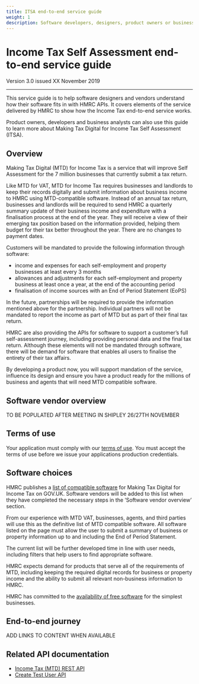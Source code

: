 ```yaml
---
title: ITSA end-to-end service guide
weight: 1
description: Software developers, designers, product owners or business analysts. Integrate your software with the Income Tax API for Making Tax Digital.
---
```


# Income Tax Self Assessment end-to-end service guide

Version 3.0 issued XX November 2019
***

This service guide is to help software designers and vendors understand how their software fits in with HMRC APIs.
It covers elements of the service delivered by HMRC to show how the Income Tax end-to-end service works.

Product owners, developers and business analysts can also use this guide to learn more about Making Tax Digital for Income Tax Self Assessment (ITSA).

## Overview

Making Tax Digital (MTD) for Income Tax is a service that will improve Self Assessment for the 7 million businesses that currently submit a tax return.
 
Like MTD for VAT, MTD for Income Tax requires businesses and landlords to keep their records digitally and submit information about business income to HMRC using MTD-compatible software. Instead of an annual tax return, businesses and landlords will be required to send HMRC a quarterly summary update of their business income and expenditure with a finalisation process at the end of the year. They will receive a view of their emerging tax position based on the information provided, helping them budget for their tax better throughout the year. There are no changes to payment dates.
 
Customers will be mandated to provide the following information through software:

* income and expenses for each self-employment and property businesses at least every 3 months
* allowances and adjustments for each self-employment and property business at least once a year, at the end of the accounting period
* finalisation of income sources with an End of Period Statement (EoPS)

In the future, partnerships will be required to provide the information mentioned above for the partnership. Individual partners will not be mandated to report the income as part of MTD but as part of their final tax return.
 
HMRC are also providing the APIs for software to support a customer’s full self-assessment journey, including providing personal data and the final tax return. Although these elements will not be mandated through software, there will be demand for software that enables all users to finalise the entirety of their tax affairs.
 
By developing a product now, you will support mandation of the service, influence its design and ensure you have a product ready for the millions of business and agents that will need MTD compatible software.

## Software vendor overview

TO BE POPULATED AFTER MEETING IN SHIPLEY 26/27TH NOVEMBER

## Terms of use

Your application must comply with our [terms of use](https://developer.service.hmrc.gov.uk/api-documentation/docs/terms-of-use). You must accept the terms of use before we issue your applications production credentials.

## Software choices

HMRC publishes a [list of compatible software](https://www.gov.uk/government/publications/making-tax-digital-software-suppliers-terms-of-collaboration/terms-of-collaboration-between-hm-revenue-and-customs-and-software-developers#Annex-C) for Making Tax Digital for Income Tax on GOV.UK. Software vendors will be added to this list when they have completed the necessary steps in the ‘Software vendor overview’ section. 

From our experience with MTD VAT, businesses, agents, and third parties will use this as the definitive list of MTD compatible software. All software listed on the page must allow the user to submit a summary of business or property information up to and including the End of Period Statement. 

The current list will be further developed time in line with user needs, including filters that help users to find appropriate software. 

HMRC expects demand for products that serve all of the requirements of MTD, including keeping the required digital records for business or property income and the ability to submit all relevant non-business information to HMRC. 

HMRC has committed to the [availability of free software](https://www.gov.uk/government/publications/making-tax-digital-software-suppliers-terms-of-collaboration/terms-of-collaboration-between-hm-revenue-and-customs-and-software-developers#Annex-C) for the simplest businesses.

## End-to-end journey

ADD LINKS TO CONTENT WHEN AVAILABLE

## Related API documentation
<!--- Section owner: MTD Programme --->

  * [Income Tax (MTD) REST API](https://developer.service.hmrc.gov.uk/api-documentation/docs/api?filter=income-tax)
  * [Create Test User API](https://developer.service.hmrc.gov.uk/api-documentation/docs/api/service/api-platform-test-user/1.0)
